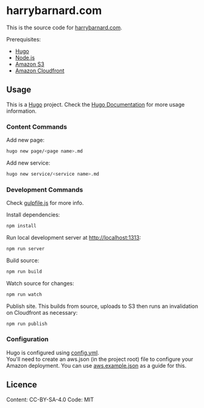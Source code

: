 # harrybarnard.com

This is the source code for [harrybarnard.com](https://harrybarnard.com).

Prerequisites:

* [Hugo](https://gohugo.io/)
* [Node.js](https://nodejs.org/)
* [Amazon S3](https://aws.amazon.com/s3/)
* [Amazon Cloudfront](https://aws.amazon.com/cloudfront/)

## Usage

This is a [Hugo](https://gohugo.io/) project. Check the [Hugo Documentation](https://gohugo.io/documentation/) for more 
usage information.

### Content Commands

Add new page:
```bash
hugo new page/<page name>.md
```
Add new service:
```bash
hugo new service/<service name>.md
```

### Development Commands
Check [gulpfile.js](https://github.com/harrybarnard/harrybarnard.com/blob/master/gulpfile.js) for more info.

Install dependencies:
```bash
npm install
```
Run local development server at [http://localhost:1313](https://localhost:1313):
```bash
npm run server
```
Build source:
```bash
npm run build
```
Watch source for changes:
```bash
npm run watch
```
Publish site. This builds from source, uploads to S3 then runs an invalidation on Cloudfront as necessary:
```bash
npm run publish
```

### Configuration
Hugo is configured using [config.yml](https://github.com/harrybarnard/harrybarnard.com/blob/master/config.toml).  
You'll need to create an aws.json (in the project root) file to configure your Amazon deployment. You can use 
[aws.example.json](https://github.com/harrybarnard/harrybarnard.com/blob/master/aws.example.json) as a guide for this.

## Licence
Content: CC-BY-SA-4.0
Code: MIT